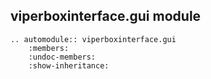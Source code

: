 ## viperboxinterface.gui module

```{eval-rst}
.. automodule:: viperboxinterface.gui
    :members:
    :undoc-members:
    :show-inheritance:
```
